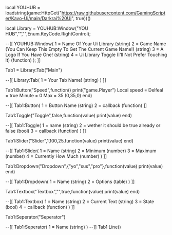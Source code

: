 local YOUHUB = loadstring(game:HttpGet("https://raw.githubusercontent.com/GamingScripter/Kavo-Ui/main/Darkrai%20Ui", true))()

local Library = YOUHUB:Window("YOU HUB","","",Enum.KeyCode.RightControl);

--[[
YOUHUB:Window(
1 = Name Of Your Ui Library (string)
2 = Game Name (You Can Keep This Empty To Get The Current Game Name!) (string)
3 = A Logo If You Have One! (string)
4 = Ui Library Toggle (I'll Not Prefer Touching It) (function)
);
]]

Tab1 = Library:Tab("Main")

--[[
Library:Tab(
1 = Your Tab Name! (string)
)
]]

Tab1:Button("Speed",function()
    print("game.Player")
Local speed = 
Delfeal = true
Minute = 0
Max = 35
(0,35,0)
end)

--[[
Tab1:Button(
1 = Button Name (string)
2 = callback (function)
]]

Tab1:Toggle("Toggle",false,function(value)
print(value)
    end)

--[[
Tab1:Toggle(
1 = name (string)
2 = wether it should be true already or false (bool)
3 = callback (function)
)
]]

Tab1:Slider("Slider",1,100,25,function(value)
        print(value)
    end)

--[[
Tab1:Slider(
1 = Name (string)
2 = Minimum (number)
3 = Maximum (number)
4 = Currently How Much (number)
)
]]

Tab1:Dropdown("Dropdown",{"yo","sus","pro"},function(value)
            print(value)
end)

--[[
Tab1:Dropdown(
1 = Name (string)
2 = Options (table)
)
]]

Tab1:Textbox("Textbox","",true,function(value)
print(value)
end)

--[[
Tab1:Textbox(
1 = Name (string)
2 = Current Text (string)
3 = State (bool)
4 = callback (function)
)
]]


Tab1:Seperator("Seperator")

--[[
Tab1:Seperator(
1 = Name (string)
)
--]]
Tab1:Line()
